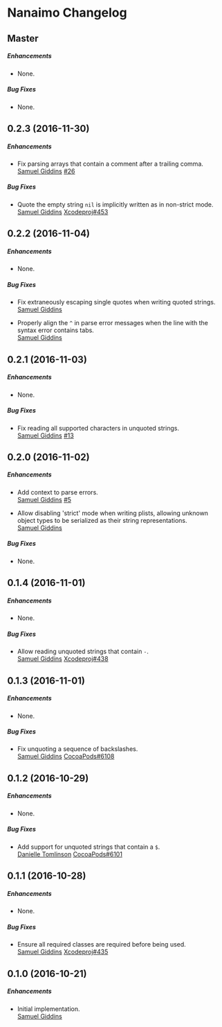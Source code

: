 # Nanaimo Changelog

## Master

##### Enhancements

* None.  

##### Bug Fixes

* None.  


## 0.2.3 (2016-11-30)

##### Enhancements

* Fix parsing arrays that contain a comment after a trailing comma.  
  [Samuel Giddins](https://github.com/segiddins)
  [#26](https://github.com/CocoaPods/Nanaimo/issues/26)

##### Bug Fixes

* Quote the empty string `nil` is implicitly written as in non-strict mode.  
  [Samuel Giddins](https://github.com/segiddins)
  [Xcodeproj#453](https://github.com/CocoaPods/Xcodeproj/issues/453)


## 0.2.2 (2016-11-04)

##### Enhancements

* None.  

##### Bug Fixes

* Fix extraneously escaping single quotes when writing quoted strings.  
  [Samuel Giddins](https://github.com/segiddins)

* Properly align the `^` in parse error messages when the line with the syntax
  error contains tabs.  
  [Samuel Giddins](https://github.com/segiddins)


## 0.2.1 (2016-11-03)

##### Enhancements

* None.  

##### Bug Fixes

* Fix reading all supported characters in unquoted strings.  
  [Samuel Giddins](https://github.com/segiddins)
  [#13](https://github.com/CocoaPods/Nanaimo/issues/13)


## 0.2.0 (2016-11-02)

##### Enhancements

* Add context to parse errors.  
  [Samuel Giddins](https://github.com/segiddins)
  [#5](https://github.com/CocoaPods/Nanaimo/issues/5)

* Allow disabling 'strict' mode when writing plists, allowing unknown object
  types to be serialized as their string representations.  
  [Samuel Giddins](https://github.com/segiddins)

##### Bug Fixes

* None.  


## 0.1.4 (2016-11-01)

##### Enhancements

* None.  

##### Bug Fixes

* Allow reading unquoted strings that contain `-`.  
  [Samuel Giddins](https://github.com/segiddins)
  [Xcodeproj#438](https://github.com/CocoaPods/Xcodeproj/issues/438)


## 0.1.3 (2016-11-01)

##### Enhancements

* None.  

##### Bug Fixes

* Fix unquoting a sequence of backslashes.  
  [Samuel Giddins](https://github.com/segiddins)
  [CocoaPods#6108](https://github.com/CocoaPods/CocoaPods/issues/6108)


## 0.1.2 (2016-10-29)

##### Enhancements

* None.  

##### Bug Fixes

* Add support for unquoted strings that contain a `$`.  
  [Danielle Tomlinson](https://github.com/dantoml)
  [CocoaPods#6101](https://github.com/CocoaPods/CocoaPods/issues/6101)


## 0.1.1 (2016-10-28)

##### Enhancements

* None.  

##### Bug Fixes

* Ensure all required classes are required before being used.  
  [Samuel Giddins](https://github.com/segiddins)
  [Xcodeproj#435](https://github.com/CocoaPods/Xcodeproj/issues/435)


## 0.1.0 (2016-10-21)

##### Enhancements

* Initial implementation.  
  [Samuel Giddins](https://github.com/segiddins)
